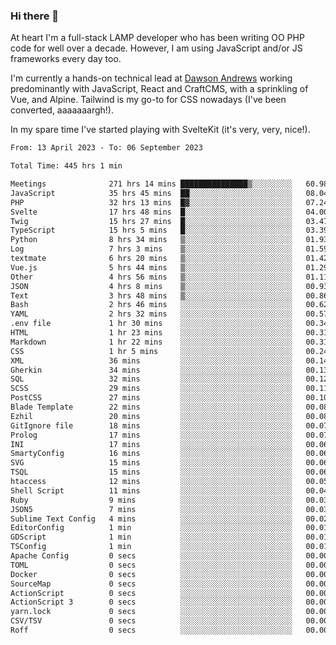 ### Hi there 👋

<!--
**JamesNock/JamesNock** is a ✨ _special_ ✨ repository because its `README.md` (this file) appears on your GitHub profile.

Here are some ideas to get you started:

- 🔭 I’m currently working on ...
- 🌱 I’m currently learning ...
- 👯 I’m looking to collaborate on ...
- 🤔 I’m looking for help with ...
- 💬 Ask me about ...
- 📫 How to reach me: ...
- 😄 Pronouns: ...
- ⚡ Fun fact: ...
-->
At heart I'm a full-stack LAMP developer who has been writing OO PHP code for well over a decade. However, I am using JavaScript and/or JS frameworks every day too.

I'm currently a hands-on technical lead at [Dawson Andrews](https://www.dawsonandrews.com/) working predominantly with JavaScript, React and CraftCMS, with a sprinkling of Vue, and Alpine. Tailwind is my go-to for CSS nowadays (I've been converted, aaaaaaargh!).

In my spare time I've started playing with SvelteKit (it's very, very, nice!).

<!--START_SECTION:waka-->

```txt
From: 13 April 2023 - To: 06 September 2023

Total Time: 445 hrs 1 min

Meetings              271 hrs 14 mins ███████████████▒░░░░░░░░░   60.98 %
JavaScript            35 hrs 45 mins  ██░░░░░░░░░░░░░░░░░░░░░░░   08.04 %
PHP                   32 hrs 13 mins  █▓░░░░░░░░░░░░░░░░░░░░░░░   07.24 %
Svelte                17 hrs 48 mins  █░░░░░░░░░░░░░░░░░░░░░░░░   04.00 %
Twig                  15 hrs 27 mins  █░░░░░░░░░░░░░░░░░░░░░░░░   03.47 %
TypeScript            15 hrs 5 mins   █░░░░░░░░░░░░░░░░░░░░░░░░   03.39 %
Python                8 hrs 34 mins   ▒░░░░░░░░░░░░░░░░░░░░░░░░   01.93 %
Log                   7 hrs 3 mins    ▒░░░░░░░░░░░░░░░░░░░░░░░░   01.59 %
textmate              6 hrs 20 mins   ▒░░░░░░░░░░░░░░░░░░░░░░░░   01.42 %
Vue.js                5 hrs 44 mins   ▒░░░░░░░░░░░░░░░░░░░░░░░░   01.29 %
Other                 4 hrs 56 mins   ▒░░░░░░░░░░░░░░░░░░░░░░░░   01.11 %
JSON                  4 hrs 8 mins    ▒░░░░░░░░░░░░░░░░░░░░░░░░   00.93 %
Text                  3 hrs 48 mins   ▒░░░░░░░░░░░░░░░░░░░░░░░░   00.86 %
Bash                  2 hrs 46 mins   ░░░░░░░░░░░░░░░░░░░░░░░░░   00.62 %
YAML                  2 hrs 32 mins   ░░░░░░░░░░░░░░░░░░░░░░░░░   00.57 %
.env file             1 hr 30 mins    ░░░░░░░░░░░░░░░░░░░░░░░░░   00.34 %
HTML                  1 hr 23 mins    ░░░░░░░░░░░░░░░░░░░░░░░░░   00.31 %
Markdown              1 hr 22 mins    ░░░░░░░░░░░░░░░░░░░░░░░░░   00.31 %
CSS                   1 hr 5 mins     ░░░░░░░░░░░░░░░░░░░░░░░░░   00.24 %
XML                   36 mins         ░░░░░░░░░░░░░░░░░░░░░░░░░   00.14 %
Gherkin               34 mins         ░░░░░░░░░░░░░░░░░░░░░░░░░   00.13 %
SQL                   32 mins         ░░░░░░░░░░░░░░░░░░░░░░░░░   00.12 %
SCSS                  29 mins         ░░░░░░░░░░░░░░░░░░░░░░░░░   00.11 %
PostCSS               27 mins         ░░░░░░░░░░░░░░░░░░░░░░░░░   00.10 %
Blade Template        22 mins         ░░░░░░░░░░░░░░░░░░░░░░░░░   00.08 %
Ezhil                 20 mins         ░░░░░░░░░░░░░░░░░░░░░░░░░   00.08 %
GitIgnore file        18 mins         ░░░░░░░░░░░░░░░░░░░░░░░░░   00.07 %
Prolog                17 mins         ░░░░░░░░░░░░░░░░░░░░░░░░░   00.07 %
INI                   17 mins         ░░░░░░░░░░░░░░░░░░░░░░░░░   00.06 %
SmartyConfig          16 mins         ░░░░░░░░░░░░░░░░░░░░░░░░░   00.06 %
SVG                   15 mins         ░░░░░░░░░░░░░░░░░░░░░░░░░   00.06 %
TSQL                  15 mins         ░░░░░░░░░░░░░░░░░░░░░░░░░   00.06 %
htaccess              12 mins         ░░░░░░░░░░░░░░░░░░░░░░░░░   00.05 %
Shell Script          11 mins         ░░░░░░░░░░░░░░░░░░░░░░░░░   00.04 %
Ruby                  9 mins          ░░░░░░░░░░░░░░░░░░░░░░░░░   00.03 %
JSON5                 7 mins          ░░░░░░░░░░░░░░░░░░░░░░░░░   00.03 %
Sublime Text Config   4 mins          ░░░░░░░░░░░░░░░░░░░░░░░░░   00.02 %
EditorConfig          1 min           ░░░░░░░░░░░░░░░░░░░░░░░░░   00.01 %
GDScript              1 min           ░░░░░░░░░░░░░░░░░░░░░░░░░   00.01 %
TSConfig              1 min           ░░░░░░░░░░░░░░░░░░░░░░░░░   00.01 %
Apache Config         0 secs          ░░░░░░░░░░░░░░░░░░░░░░░░░   00.00 %
TOML                  0 secs          ░░░░░░░░░░░░░░░░░░░░░░░░░   00.00 %
Docker                0 secs          ░░░░░░░░░░░░░░░░░░░░░░░░░   00.00 %
SourceMap             0 secs          ░░░░░░░░░░░░░░░░░░░░░░░░░   00.00 %
ActionScript          0 secs          ░░░░░░░░░░░░░░░░░░░░░░░░░   00.00 %
ActionScript 3        0 secs          ░░░░░░░░░░░░░░░░░░░░░░░░░   00.00 %
yarn.lock             0 secs          ░░░░░░░░░░░░░░░░░░░░░░░░░   00.00 %
CSV/TSV               0 secs          ░░░░░░░░░░░░░░░░░░░░░░░░░   00.00 %
Roff                  0 secs          ░░░░░░░░░░░░░░░░░░░░░░░░░   00.00 %
```

<!--END_SECTION:waka-->
